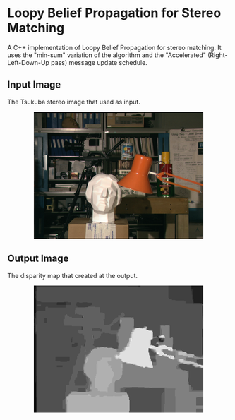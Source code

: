 # Loopy Belief Propagation for Stereo Matching
A C++ implementation of Loopy Belief Propagation for stereo matching. It uses the "min-sum" variation of the algorithm and the "Accelerated" (Right-Left-Down-Up pass) message update schedule.

## Input Image
The Tsukuba stereo image that used as input.

<p align="center">
  <img src="left.png"> 
</p>

## Output Image
The disparity map that created at the output.

<p align="center">
  <img src="disparity.png"> 
</p>
